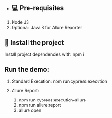 

- ## 💻 Pre-requisites

1. Node JS
2. Optional: Java 8 for Allure Reporter


## 🚀 Install the project

Install project dependencies with: npm i

## Run the demo:

1. Standard Execution: npm run cypress:execution

2. Allure Report: 
   1. npm run cypress:execution-allure
   2. npm run allure:report
   3. allure open

